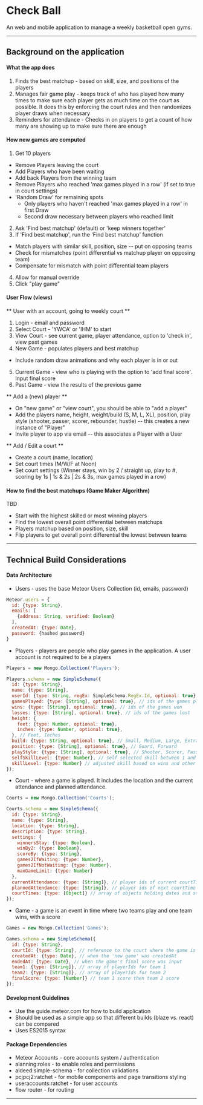 # Check Ball
An web and mobile application to manage a weekly basketball open gyms.

------
## Background on the application

#### What the app does
1. Finds the best matchup - based on skill, size, and positions of the players
2. Manages fair game play - keeps track of who has played how many times to make sure each player gets as much time on the court as possible. It does this by enforcing the court rules and then randomizes player draws when necessary
3. Reminders for attendance - Checks in on players to get a count of how many are showing up to make sure there are enough

#### How new games are computed
1. Get 10 players
  - Remove Players leaving the court
  - Add Players who have been waiting
  - Add back Players from the winning team
  - Remove Players who reached 'max games played in a row' (if set to true in court settings)
  - 'Random Draw' for remaining spots
    - Only players who haven't reached 'max games played in a row' in first Draw
    - Second draw necessary between players who reached limit
2. Ask 'Find best matchup' (default) or 'keep winners together'
3. If 'Find best matchup', run the 'Find best matchup' function
  - Match players with similar skill, position, size -- put on opposing teams
  - Check for mismatches (point differential vs matchup player on opposing team)
  - Compensate for mismatch with point differential team players
4. Allow for manual override
5. Click "play game"

#### User Flow (views)

** User with an account, going to weekly court **
1. Login - email and password
2. Select Court - 'YWCA' or 'IHM' to start
3. View Court - see current game, player attendance, option to 'check in', view past games
4. New Game - populates players and best matchup
  - Include random draw animations and why each player is in or out
5. Current Game - view who is playing with the option to 'add final score'. Input final score
6. Past Game - view the results of the previous game

** Add a (new) player **
- On "new game" or "view court", you should be able to "add a player"
- Add the players name, height, weight/build (S, M, L, XL), position, play style (shooter, passer, scorer, rebounder, hustle) -- this creates a new instance of "Player"
- Invite player to app via email -- this associates a Player with a User

** Add / Edit a court **
- Create a court (name, location)
- Set court times (M/W/F at Noon)
- Set court settings (Winner stays, win by 2 / straight up, play to #, scoring by 1s | 1s & 2s | 2s & 3s, max games played in a row)

#### How to find the best matchups (Game Maker Algorithm)
TBD
- Start with the highest skilled or most winning players
- Find the lowest overall point differential between matchups
- Players matchup based on position, size, skill
- Flip players to get overall point differential the lowest between teams


------
## Technical Build Considerations

#### Data Architecture
- Users - uses the base Meteor Users Collection (id, emails, password)

```javascript
Meteor.users = {
  id: {type: String},
  emails: [
    {address: String, verified: Boolean}
  ],
  createdAt: {type: Date},
  password: {hashed password}
}

```

- Players - players are people who play games in the application. A user account is not required to be a players

```javascript
Players = new Mongo.Collection('Players');

Players.schema = new SimpleSchema({
  id: {type: String},
  name: {type: String},
  userId: {type: String, regEx: SimpleSchema.RegEx.Id, optional: true}, // matched to a user account
  gamesPlayed: {type: [String], optional: true}, // ids of the games played
  wins: {type: [String], optional: true}, // ids of the games won
  losses: {type: [String], optional: true}, // ids of the games lost
  height: {
    feet: {type: Number, optional: true},
    inches: {type: Number, optional: true},
  }, // Feet, Inches
  build: {type: String, optional: true}, // Small, Medium, Large, Extra Large
  position: {type: [String], optional: true}, // Guard, Forward
  playStyle: {type: [String], optional: true}, // Shooter, Scorer, Passer, Rebounder, Hustler
  selfSkillLevel: {type: Number}, // self selected skill between 1 and 10 (10 being the best for rec players) should this be by each court?
  skillLevel: {type: Number} // adjusted skill based on wins and other player ratings
});
```
- Court - where a game is played. It includes the location and the current attendance and planned attendance.

```javascript
Courts = new Mongo.Collection('Courts');

Courts.schema = new SimpleSchema({
  id: {type: String},
  name: {type: String},
  location: {type: String},
  description: {type: String},
  settings: {
    winnersStay: {type: Boolean},
    winBy2: {type: Boolean},
    scoreBy: {type: String},
    games2IfWaiting: {type: Number},
    games2IfNotWaiting: {type: Number},
    maxGameLimit: {type: Number}
  },
  currentAttendance: {type: [String]}, // player ids of current courtTime
  plannedAttendance: {type: [String]}, // player ids of next courtTime who are planning on attending
  courtTimes: {type: [Object]} // array of objects holding dates and start and stop times
});
```

- Game - a game is an event in time where two teams play and one team wins, with a score

```javascript
Games = new Mongo.Collection('Games');

Games.schema = new SimpleSchema({
  id: {type: String},
  courtId: {type: String}, // reference to the court where the game is played
  createdAt: {type: Date}, // when the 'new game' was createdAt
  endedAt: {type: Date}, // when the game's final score was input
  team1: {type: [String]}, // array of playerIds for team 1
  team2: {type: [String]}, // array of playerIds for team 2
  finalScore: {type: [Number]} // team 1 score then team 2 score
});
```

#### Development Guidelines
- Use the guide.meteor.com for how to build application
- Should be used as a simple app so that different builds (blaze vs. react) can be compared
- Uses ES2015 syntax

#### Package Dependencies
- Meteor Accounts - core accounts system / authentication
- alanning:roles - to enable roles and permissions
- aldeed:simple-schema - for collection validations
- pcjpcj2:ratchet - for mobile components and page transitions styling
- useraccounts:ratchet - for user accounts
- flow router - for routing

------
